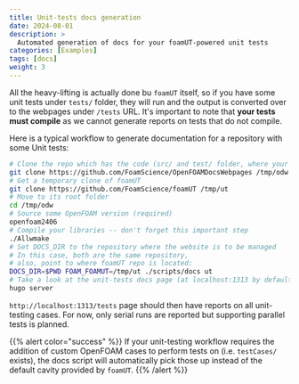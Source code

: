 ```yaml
---
title: Unit-tests docs generation
date: 2024-08-01
description: >
  Automated generation of docs for your foamUT-powered unit tests
categories: [Examples]
tags: [docs]
weight: 3
---
```


All the heavy-lifting is actually done bu `foamUT` itself, so if you have some unit tests under `tests/` folder, they will run and the output is converted over to the webpages under `/tests` URL. It's important to note that **your tests must compile** as we cannot generate reports on tests that do not compile.

Here is a typical workflow to generate documentation for a repository with some Unit tests:

```bash
# Clone the repo which has the code (src/ and test/ folder, where your OpenFOAM libs should reside)
git clone https://github.com/FoamScience/OpenFOAMDocsWebpages /tmp/odw
# Get a temporary clone of foamUT
git clone https://github.com/FoamScience/foamUT /tmp/ut
# Move to its root folder
cd /tmp/odw
# Source some OpenFOAM version (required)
openfoam2406
# Compile your libraries -- don't forget this important step
./Allwmake
# Set DOCS_DIR to the repository where the website is to be managed
# In this case, both are the same repository,
# also, point to where foamUT repo is located:
DOCS_DIR=$PWD FOAM_FOAMUT=/tmp/ut ./scripts/docs ut
# Take a look at the unit-tests docs page (at localhost:1313 by default)
hugo server
```

`http://localhost:1313/tests` page should then have reports on all unit-testing cases. For now, only serial runs are reported but supporting parallel tests is planned.


{{% alert color="success" %}}
If your unit-testing workflow requires the addition of custom OpenFOAM cases to perform tests on (i.e. `testCases/` exists), the docs script  will automatically pick those up instead of the default cavity provided by `foamUT`.
{{% /alert %}}
